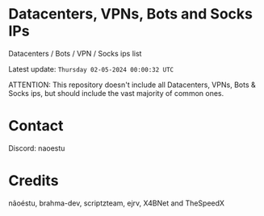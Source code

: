 # Datacenters, VPNs, Bots and Socks IPs
 
Datacenters / Bots / VPN / Socks ips list

Latest update: `Thursday 02-05-2024 00:00:32 UTC` 

ATTENTION: This repository doesn't include all Datacenters, VPNs, Bots & Socks ips, 
but should include the vast majority of common ones.

# Contact
Discord: naoestu

# Credits
nãoéstu, brahma-dev, scriptzteam, ejrv, X4BNet and TheSpeedX
